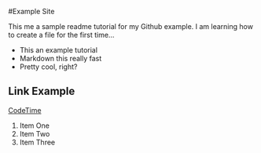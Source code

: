 #Example Site

This me a sample readme tutorial for my Github example. I am learning how to create a file for the first time...

* This an example tutorial
* Markdown this really fast
* Pretty cool, right?

## Link Example
[CodeTime](https://www.codetime.io)

1. Item One
2. Item Two
3. Item Three